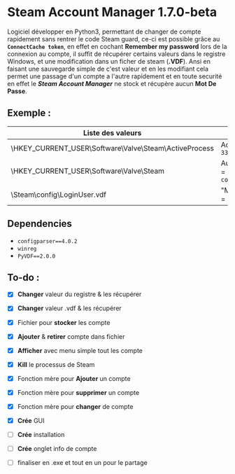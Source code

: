# Steam Account Manager 1.7.0-beta

Logiciel développer en Python3, permettant de changer de compte rapidement sans rentrer le code Steam guard,
ce-ci est possible grâce au **`ConnectCache token`**, en effet en cochant **Remember my password** lors de la connexion au compte, il suffit de récupérer certains valeurs dans le registre Windows, et une modification dans un ficher de steam (**.VDF**). Ansi en faisant une sauvegarde simple de c'est valeur et en les modifiant cela permet une passage d'un compte a l'autre rapidement et en toute securité en effet le ***Steam Account Manager*** ne stock et récupère  aucun **Mot De Passe**.

## Exemple :

|Liste des valeurs | |
|--|--|
|\HKEY_CURRENT_USER\Software\Valve\Steam\ActiveProcess | ActiveUser = `3364b714` |
| \HKEY_CURRENT_USER\Software\Valve\Steam | AutoLoginUser = `Nom du compte` |
|\Steam\config\LoginUser.vdf|"MostRecent" = `"1"`|

## Dependencies

 - `configparser==4.0.2`
 - `winreg`
 - `PyVDF==2.0.0`


## To-do :

 - [x] **Changer** valeur du registre & les récupérer
 - [x] **Changer** valeur .vdf & les récupérer
 - [x] Fichier pour **stocker** les compte
 - [x] **Ajouter** & **retirer** compte dans fichier
 - [x] **Afficher** avec menu simple tout les compte
 - [x] **Kill** le processus de Steam
 - [x] Fonction mère pour **Ajouter** un compte
 - [x] Fonction mère pour **supprimer** un compte
 - [x] Fonction mère pour **changer** de compte
 - [x] **Crée** GUI
 - [ ] **Crée** installation
 - [ ] **Crée** onglet info de compte
 - [ ] finaliser en .exe et tout en un pour le partage
 
